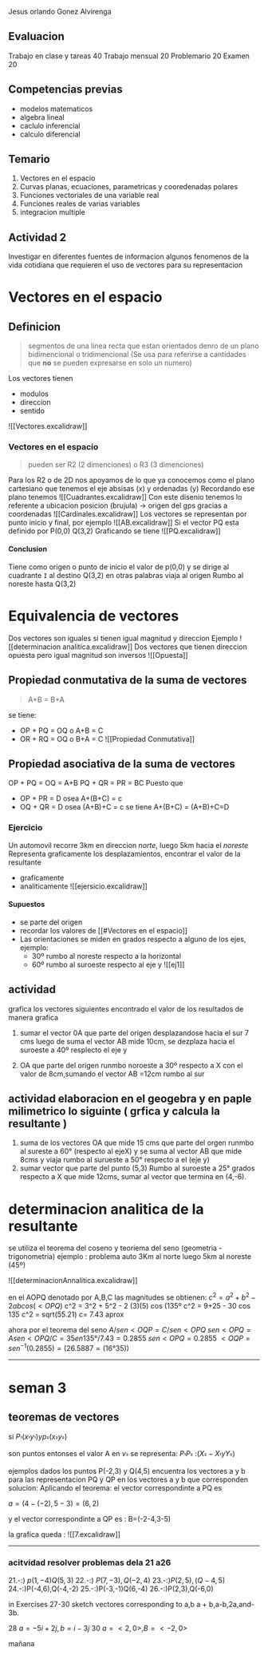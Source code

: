 
Jesus orlando Gonez Alvirenga
## Evaluacion
Trabajo en clase y tareas 40
Trabajo mensual 20
Problemario 20
Examen 20

## Competencias previas
- modelos matematicos
- algebra lineal
- caclulo inferencial
- calculo diferencial

## Temario
1. Vectores en el espacio
2. Curvas planas, ecuaciones, parametricas y cooredenadas polares
3. Funciones vectoriales de una variable real
4. Funciones reales de varias variables
5. integracion multiple

## Actividad 2
Investigar en diferentes fuentes de informacion algunos fenomenos de la vida cotidiana que requieren el uso de vectores para su representacion

# Vectores en el espacio
## Definicion
>segmentos de una linea recta que estan orientados denro de un plano bidimencional o tridimencional
>(Se usa para referirse a cantidades que **no** se pueden expresarse en solo un numero) 

Los vectores tienen 
- modulos
- direccion
- sentido

![[Vectores.excalidraw]]
### Vectores en el espacio
> pueden ser R2 (2 dimenciones) o R3 (3 dimenciones)

Para los R2 o de 2D nos apoyamos de lo que ya conocemos como el plano cartesiano que tenemos el eje absisas (x) y ordenadas (y) 
Recordando ese plano tenemos
![[Cuadrantes.excalidraw]]
Con este disenio tenemos lo referente a ubicacion posicion (brujula) -> origen del gps gracias a coordenadas
![[Cardinales.excalidraw]]
Los vectores se representan por punto inicio y final, por ejemplo
![[AB.excalidraw]]
Si el vector PQ esta definido por
P(0,0)
Q(3,2)
Graficando se tiene
![[PQ.excalidraw]]
#### Conclusion
Tiene como origen o punto de inicio el valor de p(0,0)
y se dirige al cuadrante `I` al destino Q(3,2)
en otras palabras viaja al origen Rumbo al noreste hasta Q(3,2)

# Equivalencia de vectores
Dos vectores son iguales si tienen igual magnitud y direccion
Ejemplo
![[determinacion  analitica.excalidraw]]
Dos vectores que tienen direccion opuesta pero igual magnitud son inversos
![[Opuesta]]

## Propiedad conmutativa de la suma de vectores
> A+B = B+A

se tiene:
- OP + PQ = OQ o A+B = C
- OR + RQ = OQ o B+A = C
![[Propiedad Conmutativa]]
## Propiedad asociativa de la suma de vectores
OP + PQ = OQ = A+B
PQ + QR = PR = BC
Puesto que 
* OP + PR = D osea A+(B+C) = c
* OQ + QR = D osea (A+B)+C = c
se tiene A+(B+C) = (A+B)+C=D

### Ejercicio
Un automovil recorre 3km en direccion *norte*, luego 5km hacia el *noreste*
Representa graficamente los desplazamientos, encontrar el valor de la resultante
- graficamente
- analiticamente
![[ejersicio.excalidraw]]
#### Supuestos
- se parte del origen
- recordar los valores de [[#Vectores en el espacio]]
- Las orientaciones se miden en grados respecto a alguno de los ejes, ejemplo:
	- 30º rumbo al noreste respecto a la horizontal
	- 60º rumbo al suroeste respecto al eje y
![[ej1]]

## actividad 
grafica los vectores siguientes  encontrado el valor de los resultados  de manera grafica 

1.   sumar el vector  0A que parte del origen 
desplazandose  hacia el sur  7 cms luego  de suma 
el vector  AB mide 10cm, se dezplaza hacia el suroeste a 40º resplecto el eje y

2. OA que parte del origen runmbo noroeste a 30º respecto a X con el valor  de 8cm,sumando el vector  AB =12cm rumbo  al sur 


## actividad  elaboracion en el geogebra  y en paple milimetrico lo siguinte ( grfica y calcula la resultante )

1) suma de los vectores  OA que mide 15 cms que parte del  orgen runmbo  al sureste  a 60° (respecto al ejeX) y se suma al vector AB que mide 8cms y viaja rumbo al surueste  a 50° respecto a el (eje y)
2) sumar vector que parte del punto (5,3) Rumbo al suroeste a 25° grados  respecto  a X que mide  12cms, sumar  al vector que termina en (4,-6).




# determinacion analitica  de la  resultante 

se  utiliza  el teorema del coseno  y teoriema del seno (geometria -trigonometria)
ejemplo : problema  auto  3Km al norte  luego  5km al noreste (45º)

![[determinacionAnnalitica.excalidraw]]



en el AOPQ denotado por A,B,C
las magnitudes  se obtienen:
$c^2 = a^2+b^2 -2ab cos(<OPQ)$
c^2 = 3^2  + 5^2 - 2 (3)(5) cos (135º
c^2 = 9+25 - 30 cos 135
c^2 = sqrt(55.21)
c= 7.43 aprox



ahora por el teorema  del seno 
			$A /sen<OQP = C/sen<OPQ$
	$sen < OPQ = A sen<OPQ/C = 35 en 135°/7.43 =0.2855$
	$sen<OPQ = 0.2855$
	$<OQP = sen^{-1}(0.2855)=(26.5887= (16°35))$
	

---
# seman 3
## teoremas de vectores 

si $P_¹(x_¹y_¹) y p_²(x_²y_²)$

son puntos entonses   el valor  A en $v_²$ se  representa:
$P_¹ P_²$ :$(X_²-X_¹ y Y_²)$

ejemplos
dados los puntos P(-2,3) y Q(4,5) encuentra los vectores a y b
para las  representacion PQ y QP en los  vectores  a y b que corresponden solucion:
Aplicando  el teorema: el vector correspondinte 
a PQ es 

$a = (4-(-2),5-3)=(6,2)$

y el vector correspondinte a QP
es : B=(-2-4,3-5)

la grafica queda :
![[7.excalidraw]]

---
### acitvidad resolver problemas dela 21 a26

21.-:) $p(1,-4)Q(5,3)$         22.-:) $P(7,-3),Q(-2,4)$
23.-:)$P(2,5),(Q-4,5)$     24.-:)P(-4,6),Q(-4,-2)
25.-:)P(-3,-1)Q(6,-4)        26.-:)P(2,3),Q(-6,0)


in Exercises 27-30 sketch vectores corresponding to a,b a + b,a-b,2a,and-3b.

28 $a=-5i+2j,b=i-3j$
30 $a=<2,0>,B=<-2,0>$

mañana




 










